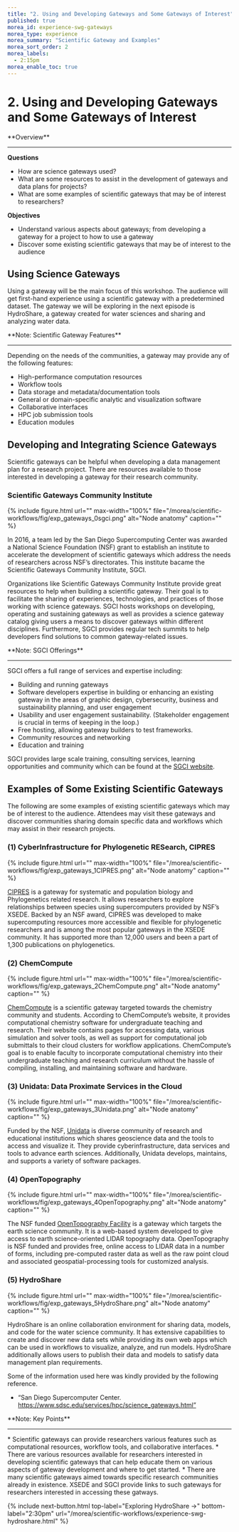 ```yaml
---
title: "2. Using and Developing Gateways and Some Gateways of Interest"
published: true
morea_id: experience-swg-gateways
morea_type: experience
morea_summary: "Scientific Gateway and Examples"
morea_sort_order: 2
morea_labels:
  - 2:15pm
morea_enable_toc: true
---
```


# 2. Using and Developing Gateways and Some Gateways of Interest

<div class="alert alert-success mt-3" role="alert" markdown="1">
<i class="fa-solid fa-globe fa-xl"></i> **Overview**
<hr/>

**Questions**
  * How are science gateways used?
  * What are some resources to assist in the development of gateways and data plans for projects?
  * What are some examples of scientific gateways that may be of interest to researchers?

**Objectives**
  * Understand various aspects about gateways; from developing a gateway for a project to how to use a gateway
  * Discover some existing scientific gateways that may be of interest to the audience
</div>



## Using Science Gateways

Using a gateway will be the main focus of this workshop. The audience will get first-hand experience using a scientific gateway with a predetermined dataset. The gateway we will be exploring in the next episode is HydroShare, a gateway created for water sciences and sharing and analyzing water data.

<div class="alert alert-info" role="alert" markdown="1">
<i class="fa-solid fa-circle-info fa-xl"></i> **Note: Scientific Gateway Features**
<hr/>
Depending on the needs of the communities, a gateway may provide any of the following features:

  * High-performance computation resources
  * Workflow tools
  * Data storage and metadata/documentation tools
  * General or domain-specific analytic and visualization software
  * Collaborative interfaces
  * HPC job submission tools
  * Education modules
</div>



## Developing and Integrating Science Gateways

Scientific gateways can be helpful when developing a data management plan for a research project. There are resources available to those interested in developing a gateway for their research community.

### Scientific Gateways Community Institute
{% include figure.html url="" max-width="100%" file="/morea/scientific-workflows/fig/exp_gateways_0sgci.png" alt="Node anatomy" caption="" %}

In 2016, a team led by the San Diego Supercomputing Center was awarded a National Science Foundation (NSF) grant to establish an institute to accelerate the development of scientific gateways which address the needs of researchers across NSF’s directorates. This institute bacame the Scientific Gateways Community Institute, SGCI.

Organizations like Scientific Gateways Community Institute provide great resources to help when building a scientific gateway. Their goal is to facilitate the sharing of experiences, technologies, and practices of those working with science gateways. SGCI hosts workshops on developing, operating and sustaining gateways as well as provides a science gateway catalog giving users a means to discover gateways within different disciplines. Furthermore, SGCI provides regular tech summits to help developers find solutions to common gateway-related issues.

<div class="alert alert-info" role="alert" markdown="1">
<i class="fa-solid fa-circle-info fa-xl"></i> **Note: SGCI Offerings**
<hr/>
SGCI offers a full range of services and expertise including:

  * Building and running gateways
  * Software developers expertise in building or enhancing an existing gateway in the areas of graphic design, cybersecurity, business and sustainability planning, and user engagement
  * Usability and user engagement sustainability. (Stakeholder engagement is crucial in terms of keeping in the loop.)
  * Free hosting, allowing gateway builders to test frameworks.
  * Community resources and networking
  * Education and training
</div>

SGCI provides large scale training, consulting services, learning opportunities and community which can be found at the [SGCI website](https://sciencegateways.org/).



## Examples of Some Existing Scientific Gateways

The following are some examples of existing scientific gateways which may be of interest to the audience. Attendees may visit these gateways and discover communities sharing domain specific data and workflows which may assist in their research projects.

### (1) CyberInfrastructure for Phylogenetic RESearch, CIPRES
{% include figure.html url="" max-width="100%" file="/morea/scientific-workflows/fig/exp_gateways_1CIPRES.png" alt="Node anatomy" caption="" %}

[CIPRES](https://www.phylo.org/) is a gateway for systematic and population biology and Phylogenetics related research. It allows researchers to explore relationships between species using supercomputers provided by NSF’s XSEDE. Backed by an NSF award, CIPRES was developed to make supercomputing resources more accessible and flexible for phylogenetic researchers and is among the most popular gateways in the XSEDE community. It has supported more than 12,000 users and been a part of 1,300 publications on phylogenetics.

### (2) ChemCompute
{% include figure.html url="" max-width="100%" file="/morea/scientific-workflows/fig/exp_gateways_2ChemCompute.png" alt="Node anatomy" caption="" %}

[ChemCompute](https://chemcompute.org/) is a scientific gateway targeted towards the chemistry community and students. According to ChemCompute’s website, it provides computational chemistry software for undergraduate teaching and research. Their website contains pages for accessing data, various simulation and solver tools, as well as support for computational job submittals to their cloud clusters for workflow applications. ChemCompute’s goal is to enable faculty to incorporate computational chemistry into their undergraduate teaching and research curriculum without the hassle of compiling, installing, and maintaining software and hardware.

### (3) Unidata: Data Proximate Services in the Cloud
{% include figure.html url="" max-width="100%" file="/morea/scientific-workflows/fig/exp_gateways_3Unidata.png" alt="Node anatomy" caption="" %}

Funded by the NSF, [Unidata](https://www.unidata.ucar.edu/) is diverse community of research and educational institutions which shares geoscience data and the tools to access and visualize it. They provide cyberinfrastructure, data services and tools to advance earth sciences. Additionally, Unidata develops, maintains, and supports a variety of software packages.

### (4) OpenTopography
{% include figure.html url="" max-width="100%" file="/morea/scientific-workflows/fig/exp_gateways_4OpenTopography.png" alt="Node anatomy" caption="" %}

The NSF funded [OpenTopography Facility](https://opentopography.org/) is a gateway which targets the earth science community. It is a web-based system developed to give access to earth science-oriented LIDAR topography data. OpenTopography is NSF funded and provides free, online access to LIDAR data in a number of forms, including pre-computed raster data as well as the raw point cloud and associated geospatial-processing tools for customized analysis.

### (5) HydroShare
{% include figure.html url="" max-width="100%" file="/morea/scientific-workflows/fig/exp_gateways_5HydroShare.png" alt="Node anatomy" caption="" %}

HydroShare is an online collaboration environment for sharing data, models, and code for the water science community. It has extensive capabilities to create and discover new data sets while providing its own web apps which can be used in workflows to visualize, analyze, and run models. HydroShare additionally allows users to publish their data and models to satisfy data management plan requirements.

Some of the information used here was kindly provided by the following reference.
- “San Diego Supercomputer Center. https://www.sdsc.edu/services/hpc/science_gateways.html”

<div class="alert alert-info" role="alert" markdown="1">
<i class="fa-solid fa-circle-info fa-xl"></i> **Note: Key Points**
<hr/>
  * Scientific gateways can provide researchers various features such as computational resources, workflow tools, and collaborative interfaces.
  * There are various resources available for researchers interested in developing scientific gateways that can help educate them on various aspects of gateway development and where to get started.
  * There are many scientific gateways aimed towards specific research communities already in existence. XSEDE and SGCI provide links to such gateways for researchers interested in accessing these gatways.
</div>



{% include next-button.html
  top-label="Exploring HydroShare ->"
  bottom-label="2:30pm"
  url="/morea/scientific-workflows/experience-swg-hydroshare.html" %}